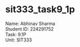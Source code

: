 # sit333_task9_1p
Name: Abhinav Sharma <br>
Student ID: 224291752 <br>
Task: 9.1P <br>
Unit: SIT333 <br>

